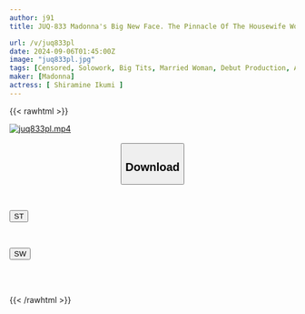 ```yaml
---
author: j91
title: JUQ-833 Madonna's Big New Face. The Pinnacle Of The Housewife World, Found In The Midst Of Everyday Life. Ikumi Shiramine, 38 Years Old, AV DEBUT. Her Elegance Is Guaranteed, Her Eroticism Is Limitless, And She Is A Housewife In Her Prime, Almost 40s, Who Has "adventured."

url: /v/juq833pl
date: 2024-09-06T01:45:00Z
image: "juq833pl.jpg"
tags: [Censored, Solowork, Big Tits, Married Woman, Debut Production, Affair, Mature Woman	]
maker: [Madonna]
actress: [ Shiramine Ikumi ]
---
```



{{< rawhtml >}}

<div class="video" data-videoid="7qR88Ga3ZxcAjPV">
    <a href="javascript:;">
        <img src="/v/juq833pl/juq833pl.jpg" width="WIDTH" height="HEIGHT" alt="juq833pl.mp4" loading="lazy">
    </a>
</div>

<script type="text/javascript" src="https://j91.asia/asset/on-demand-st.js"></script>

<br>
  <link rel="stylesheet" href="https://j91.asia/asset/bs5.css">
  
  <center>
  <button class="btn btn-primary" type="button" data-bs-toggle="collapse" data-bs-target=".multi-collapse" aria-expanded="false" aria-controls="multiCollapseExample1 multiCollapseExample2"><h2>Download</h2></button></center>
</p>
<div class="row">
  <div class="col">
    <div class="collapse multi-collapse" id="multiCollapseExample1">
      <div class="card card-body">
	      	      <br>
<div class="buttons">  
<p><a href="/v/juq833pl/st.html" target="_blank"><button class="btn-hover color-3"><i class="fa fa-download"></i> ST</button></a></p></div>
    </div>
  </div>
</div>
  <div class="col">
    <div class="collapse multi-collapse" id="multiCollapseExample2">
      <div class="card card-body">
	      <br>
<div class="buttons">
<p><a href="/v/juq833pl/sw.html" target="_blank"><button class="btn-hover color-2"><i class="fa fa-download"></i> SW</button></a></p></div>
<br><br>
      </div>
    </div>
  </div>
</div>

{{< /rawhtml >}}